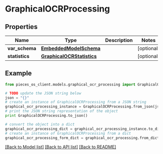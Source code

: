 # GraphicalOCRProcessing


## Properties

Name | Type | Description | Notes
------------ | ------------- | ------------- | -------------
**var_schema** | [**EmbeddedModelSchema**](EmbeddedModelSchema.md) |  | [optional] 
**statistics** | [**GraphicalOCRStatistics**](GraphicalOCRStatistics.md) |  | [optional] 

## Example

```python
from pieces_os_client.models.graphical_ocr_processing import GraphicalOCRProcessing

# TODO update the JSON string below
json = "{}"
# create an instance of GraphicalOCRProcessing from a JSON string
graphical_ocr_processing_instance = GraphicalOCRProcessing.from_json(json)
# print the JSON string representation of the object
print GraphicalOCRProcessing.to_json()

# convert the object into a dict
graphical_ocr_processing_dict = graphical_ocr_processing_instance.to_dict()
# create an instance of GraphicalOCRProcessing from a dict
graphical_ocr_processing_form_dict = graphical_ocr_processing.from_dict(graphical_ocr_processing_dict)
```
[[Back to Model list]](../README.md#documentation-for-models) [[Back to API list]](../README.md#documentation-for-api-endpoints) [[Back to README]](../README.md)


